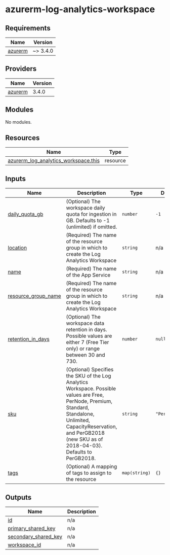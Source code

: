# azurerm-log-analytics-workspace

<!-- BEGINNING OF PRE-COMMIT-TERRAFORM DOCS HOOK -->
## Requirements

| Name | Version |
|------|---------|
| <a name="requirement_azurerm"></a> [azurerm](#requirement\_azurerm) | ~> 3.4.0 |

## Providers

| Name | Version |
|------|---------|
| <a name="provider_azurerm"></a> [azurerm](#provider\_azurerm) | 3.4.0 |

## Modules

No modules.

## Resources

| Name | Type |
|------|------|
| [azurerm_log_analytics_workspace.this](https://registry.terraform.io/providers/hashicorp/azurerm/latest/docs/resources/log_analytics_workspace) | resource |

## Inputs

| Name | Description | Type | Default | Required |
|------|-------------|------|---------|:--------:|
| <a name="input_daily_quota_gb"></a> [daily\_quota\_gb](#input\_daily\_quota\_gb) | (Optional) The workspace daily quota for ingestion in GB. Defaults to -1 (unlimited) if omitted. | `number` | `-1` | no |
| <a name="input_location"></a> [location](#input\_location) | (Required) The name of the resource group in which to create the Log Analytics Workspace | `string` | n/a | yes |
| <a name="input_name"></a> [name](#input\_name) | (Required) The name of the App Service | `string` | n/a | yes |
| <a name="input_resource_group_name"></a> [resource\_group\_name](#input\_resource\_group\_name) | (Required) The name of the resource group in which to create the Log Analytics Workspace | `string` | n/a | yes |
| <a name="input_retention_in_days"></a> [retention\_in\_days](#input\_retention\_in\_days) | (Optional) The workspace data retention in days. Possible values are either 7 (Free Tier only) or range between 30 and 730. | `number` | `null` | no |
| <a name="input_sku"></a> [sku](#input\_sku) | (Optional) Specifies the SKU of the Log Analytics Workspace. Possible values are Free, PerNode, Premium, Standard, Standalone, Unlimited, CapacityReservation, and PerGB2018 (new SKU as of 2018-04-03). Defaults to PerGB2018. | `string` | `"PerGB2018"` | no |
| <a name="input_tags"></a> [tags](#input\_tags) | (Optional) A mapping of tags to assign to the resource | `map(string)` | `{}` | no |

## Outputs

| Name | Description |
|------|-------------|
| <a name="output_id"></a> [id](#output\_id) | n/a |
| <a name="output_primary_shared_key"></a> [primary\_shared\_key](#output\_primary\_shared\_key) | n/a |
| <a name="output_secondary_shared_key"></a> [secondary\_shared\_key](#output\_secondary\_shared\_key) | n/a |
| <a name="output_workspace_id"></a> [workspace\_id](#output\_workspace\_id) | n/a |
<!-- END OF PRE-COMMIT-TERRAFORM DOCS HOOK -->
